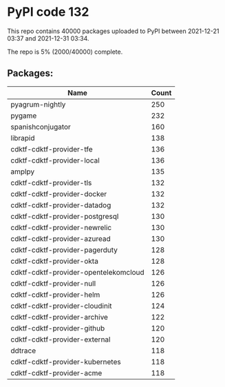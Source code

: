# PyPI code 132

This repo contains 40000 packages uploaded to PyPI between 
2021-12-21 03:37 and 2021-12-31 03:34.

The repo is 5% (2000/40000) complete.

## Packages:

| Name  | Count |
| ----- | ----- |
| pyagrum-nightly | 250 |
| pygame | 232 |
| spanishconjugator | 160 |
| librapid | 138 |
| cdktf-cdktf-provider-tfe | 136 |
| cdktf-cdktf-provider-local | 136 |
| amplpy | 135 |
| cdktf-cdktf-provider-tls | 132 |
| cdktf-cdktf-provider-docker | 132 |
| cdktf-cdktf-provider-datadog | 132 |
| cdktf-cdktf-provider-postgresql | 130 |
| cdktf-cdktf-provider-newrelic | 130 |
| cdktf-cdktf-provider-azuread | 130 |
| cdktf-cdktf-provider-pagerduty | 128 |
| cdktf-cdktf-provider-okta | 128 |
| cdktf-cdktf-provider-opentelekomcloud | 126 |
| cdktf-cdktf-provider-null | 126 |
| cdktf-cdktf-provider-helm | 126 |
| cdktf-cdktf-provider-cloudinit | 124 |
| cdktf-cdktf-provider-archive | 122 |
| cdktf-cdktf-provider-github | 120 |
| cdktf-cdktf-provider-external | 120 |
| ddtrace | 118 |
| cdktf-cdktf-provider-kubernetes | 118 |
| cdktf-cdktf-provider-acme | 118 |


